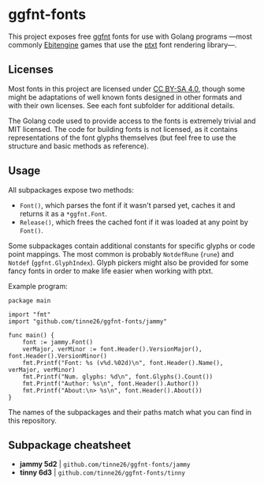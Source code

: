 # ggfnt-fonts

This project exposes free [ggfnt](https://github.com/tinne26/ggfnt) fonts for use with Golang programs —most commonly [Ebitengine](https://github.com/hajimehoshi/ebiten) games that use the [ptxt](https://github.com/tinne26/ptxt) font rendering library—.

## Licenses

Most fonts in this project are licensed under [CC BY-SA 4.0](https://creativecommons.org/licenses/by-sa/4.0/), though some might be adaptations of well known fonts designed in other formats and with their own licenses. See each font subfolder for additional details.

The Golang code used to provide access to the fonts is extremely trivial and MIT licensed. The code for building fonts is not licensed, as it contains representations of the font glyphs themselves (but feel free to use the structure and basic methods as reference).

## Usage

All subpackages expose two methods:
- `Font()`, which parses the font if it wasn't parsed yet, caches it and returns it as a `*ggfnt.Font`.
- `Release()`, which frees the cached font if it was loaded at any point by `Font()`.

Some subpackages contain additional constants for specific glyphs or code point mappings. The most common is probably `NotdefRune` (`rune`) and `Notdef` (`ggfnt.GlyphIndex`). Glyph pickers might also be provided for some fancy fonts in order to make life easier when working with ptxt.

Example program:
```Golang
package main

import "fmt"
import "github.com/tinne26/ggfnt-fonts/jammy"

func main() {
	font := jammy.Font()
	verMajor, verMinor := font.Header().VersionMajor(), font.Header().VersionMinor()
	fmt.Printf("Font: %s (v%d.%02d)\n", font.Header().Name(), verMajor, verMinor)
	fmt.Printf("Num. glyphs: %d\n", font.Glyphs().Count())
	fmt.Printf("Author: %s\n", font.Header().Author())
	fmt.Printf("About:\n> %s\n", font.Header().About())
}
```
The names of the subpackages and their paths match what you can find in this repository.

## Subpackage cheatsheet

- **jammy 5d2** | `github.com/tinne26/ggfnt-fonts/jammy`
- **tinny 6d3** | `github.com/tinne26/ggfnt-fonts/tinny`
